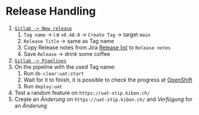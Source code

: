 # Release Handling

1. [`Gitlab -> New release`](https://gitlab.dvbern.ch/stip/stip/-/releases/new)
    1. `Tag name` -> i.e `v0.48.0` -> `Create Tag` -> target `main`
    2. `Release Title` -> same as Tag name
    3. Copy Release notes from Jira [Release list](https://support.dvbern.ch/projects/KSTIP?selectedItem=com.atlassian.jira.jira-projects-plugin%3Arelease-page&status=released-unreleased) to `Release notes`
    4. Save `Release` -> drink some coffee
2. [`Gitlab -> Pipelines`](https://gitlab.dvbern.ch/stip/stip/-/pipelines)
3. On the pipeline with the used Tag name:
    1. Run `db-clear:uat:start`
    2. Wait for it to finish, it is possible to check the progress at [OpenShift](https://console-openshift-console.apps.apollo.ocp.dvbern.ch/topology/ns/stip-stip-default-uat?view=graph)
    3. Run `deploy:uat`
4. Test a random feature on `https://uat-stip.kibon.ch/`
5. Create an _Änderung_ on `https://uat-stip.kibon.ch/` and _Verfügung_ for an _Änderung_
